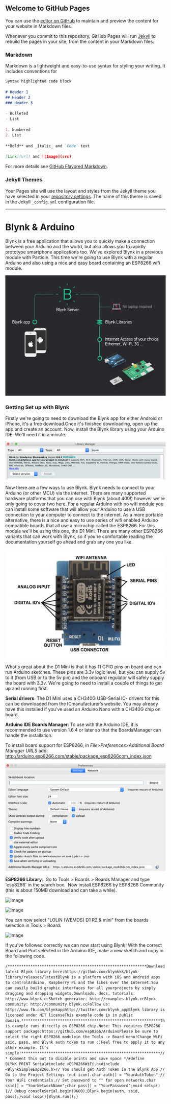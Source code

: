 ## Welcome to GitHub Pages

You can use the [editor on GitHub](https://github.com/JCurtisRMIT/knowledgeRepo/edit/master/index.md) to maintain and preview the content for your website in Markdown files.

Whenever you commit to this repository, GitHub Pages will run [Jekyll](https://jekyllrb.com/) to rebuild the pages in your site, from the content in your Markdown files.

### Markdown

Markdown is a lightweight and easy-to-use syntax for styling your writing. It includes conventions for

```markdown
Syntax highlighted code block

# Header 1
## Header 2
### Header 3

- Bulleted
- List

1. Numbered
2. List

**Bold** and _Italic_ and `Code` text

[Link](url) and ![Image](src)
```

For more details see [GitHub Flavored Markdown](https://guides.github.com/features/mastering-markdown/).

### Jekyll Themes

Your Pages site will use the layout and styles from the Jekyll theme you have selected in your [repository settings](https://github.com/JCurtisRMIT/knowledgeRepo/settings). The name of this theme is saved in the Jekyll `_config.yml` configuration file.

--------------------------


# Blynk & Arduino

Blynk is a free application that allows you to quickly make a connection between your Arduino and the world, but also allows you to rapidly prototype smartphone applications too. We've explored Blynk in a previous module with Particle. This time we're going to use Blynk with a regular Arduino and also using a nice and easy board containing an ESP8266 wifi module.

![Blynk Architecture](/Blynk8266/001blynkarchitecture.png)

### Getting Set up with Blynk

Firstly we're going to need to download the Blynk app for either Android or iPhone, it's a free download.Once it's finished downloading, open up the app and create an account. Now, install the Blynk library using your Arduino IDE. We'll need it in a minute.

![Blynk Library](/Blynk8266/002blynkLibrary.png)

Now there are a few ways to use Blynk. Blynk needs to connect to your Arduino (or other MCU) via the internet. There are many supported hardware platforms that you can use with Blynk (about 400!) however we're only going to cover two here. For a regular Arduino with no wifi module you can install some software that will allow your Arduino to use a USB connection to your computer to connect to the internet. As a more portable alternative, there is a nice and easy to use series of wifi enabled Arduino compatible boards that all use a microchip called the ESP8266. For this module we'll be using this one, the D1 Mini. There are many other ESP8266 variants that can work with Blynk, so if you're comfortable reading the documentation yourself go ahead and grab any one you like.

![d1 Mini](/Blynk8266/003d1Mini.png)

What's great about the D1 Mini is that it has 11 GPIO pins on board and can run Arduino sketches. These pins are 3.3v logic level, but you can supply 5v to it (from USB or to the 5v pin) and the onboard regulator will safely supply the board with 3.3v. We're going to need to install a couple of things to get up and running first.

**Serial drivers**: The D1 Mini uses a CH340G USB-Serial IC- drivers for this can be downloaded from the ICmanufacturer’s website. You may already have this installed if you've used an Arduino Nano with a CH340G chip on board.

**Arduino IDE Boards Manager**: To use with the Arduino IDE, it is recommended to use version 1.6.4 or later so that the BoardsManager can handle the installation. 

To install board support for ESP8266, in _File>Preferences>Additional Board Manager URLS_ add: http://arduino.esp8266.com/stable/package_esp8266com_index.json

![Boards Manager](/Blynk8266/004boardsManager.png)

**ESP8266 Library**:  Go to Tools > Boards > Boards Manager and type 'esp8266' in the search box.  Now install ESP8266 by ESP8266 Community (this is about 150MB download and can take a while). 

![Image](http://github.com/JCurtisRMIT/knowledge/blob/master/Blynk%208266/005%20boardsManager1.png)

![Image](http://github.com/JCurtisRMIT/knowledge/blob/master/Blynk%208266/006%20boardsManager2.png)

You can now select "LOLIN (WEMOS) D1 R2 & mini" from the boards selection in Tools > Board:

![Image](http://github.com/JCurtisRMIT/knowledge/blob/master/Blynk%208266/007%20d1MiniBoard.png)

If you've followed correctly we can now start using Blynk! With the correct Board and Port selected in the Arduino IDE, make a new sketch and copy in the following code.

`/*************************************************************Download latest Blynk library here:https://github.com/blynkkk/blynk-library/releases/latestBlynk is a platform with iOS and Android apps to controlArduino, Raspberry Pi and the likes over the Internet.You can easily build graphic interfaces for all yourprojects by simply dragging and dropping widgets.Downloads, docs, tutorials: http://www.blynk.ccSketch generator: http://examples.blynk.ccBlynk community: http://community.blynk.ccFollow us: http://www.fb.com/blynkapphttp://twitter.com/blynk_appBlynk library is licensed under MIT licenseThis example code is in public domain.*************************************************************This example runs directly on ESP8266 chip.Note: This requires ESP8266 support package:https://github.com/esp8266/ArduinoPlease be sure to select the right ESP8266 modulein the Tools -> Board menu!Change WiFi ssid, pass, and Blynk auth token to run :)Feel free to apply it to any other example. It's simple!*************************************************************//* Comment this out to disable prints and save space */#define BLYNK_PRINT Serial#include <ESP8266WiFi.h>#include <BlynkSimpleEsp8266.h>// You should get Auth Token in the Blynk App.// Go to the Project Settings (nut icon).char auth[] = "YourAuthToken";// Your WiFi credentials.// Set password to "" for open networks.char ssid[] = "YourNetworkName";char pass[] = "YourPassword";void setup(){// Debug consoleSerial.begin(9600);Blynk.begin(auth, ssid, pass);}void loop(){Blynk.run();}`
